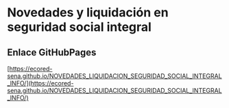 # **Novedades y liquidación en seguridad social integral**

## **Enlace GitHubPages**

[https://ecored-sena.github.io/NOVEDADES_LIQUIDACION_SEGURIDAD_SOCIAL_INTEGRAL_INFO/](https://ecored-sena.github.io/NOVEDADES_LIQUIDACION_SEGURIDAD_SOCIAL_INTEGRAL_INFO/)

#
